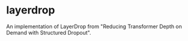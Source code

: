 # layerdrop
An implementation of LayerDrop from "Reducing Transformer Depth on Demand with Structured Dropout".
